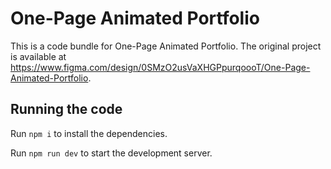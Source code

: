 
  # One-Page Animated Portfolio

  This is a code bundle for One-Page Animated Portfolio. The original project is available at https://www.figma.com/design/0SMzO2usVaXHGPpurqoooT/One-Page-Animated-Portfolio.

  ## Running the code

  Run `npm i` to install the dependencies.

  Run `npm run dev` to start the development server.
  